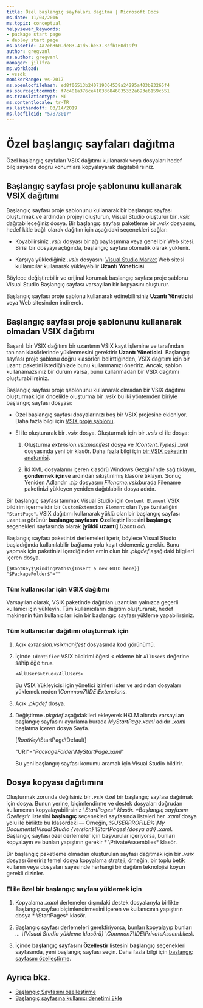 ```yaml
---
title: Özel başlangıç sayfaları dağıtma | Microsoft Docs
ms.date: 11/04/2016
ms.topic: conceptual
helpviewer_keywords:
- package start page
- deploy start page
ms.assetid: 4a7eb360-de83-41d5-be53-3cfb160d19f9
author: gregvanl
ms.author: gregvanl
manager: jillfra
ms.workload:
- vssdk
monikerRange: vs-2017
ms.openlocfilehash: ed8f06513b240719364539a24295a403b83265f4
ms.sourcegitcommit: f7c401a376ce410336846835332a693e6159c551
ms.translationtype: MT
ms.contentlocale: tr-TR
ms.lasthandoff: 03/14/2019
ms.locfileid: "57873017"
---
```

# <a name="deploy-custom-start-pages"></a>Özel başlangıç sayfaları dağıtma

Özel başlangıç sayfaları VSIX dağıtımı kullanarak veya dosyaları hedef bilgisayarda doğru konumlara kopyalayarak dağıtabilirsiniz.

## <a name="vsix-deployment-by-using-the-start-page-project-template"></a>Başlangıç sayfası proje şablonunu kullanarak VSIX dağıtımı

Başlangıç sayfası proje şablonunu kullanarak bir başlangıç sayfası oluşturmak ve ardından projeyi oluşturun, Visual Studio oluşturur bir *.vsix* dağıtabileceğiniz dosya. Bir başlangıç sayfası paketleme bir *.vsix* dosyasını, hedef kitle bağlı olarak dağıtım için aşağıdaki seçenekleri sağlar:

-   Koyabilirsiniz *.vsix* dosyası bir ağ paylaşımına veya genel bir Web sitesi. Birisi bir dosyayı açtığında, başlangıç sayfası otomatik olarak yüklenir.

-   Karşıya yüklediğiniz *.vsix* dosyasını [Visual Studio Market](https://marketplace.visualstudio.com/) Web sitesi kullanıcılar kullanarak yükleyebilir **Uzantı Yöneticisi**.

Böylece değiştirebilir ve orijinal korumak başlangıç sayfası proje şablonu Visual Studio Başlangıç sayfası varsayılan bir kopyasını oluşturur.

Başlangıç sayfası proje şablonu kullanarak edinebilirsiniz **Uzantı Yöneticisi** veya Web sitesinden indirerek.

## <a name="vsix-deployment-without-using-the-start-page-project-template"></a>Başlangıç sayfası proje şablonunu kullanarak olmadan VSIX dağıtımı
 Başarılı bir VSIX dağıtımı bir uzantının VSIX kayıt işlemine ve tarafından tanınan klasörlerinde yüklenmesini gerektirir **Uzantı Yöneticisi**. Başlangıç sayfası proje şablonu doğru klasörleri belirttiğinden, VSIX dağıtımı için bir uzantı paketini istediğinizde bunu kullanmanızı öneririz. Ancak, şablon kullanamazsınız bir durum varsa, bunu kullanmadan bir VSIX dağıtımı oluşturabilirsiniz.

 Başlangıç sayfası proje şablonunu kullanarak olmadan bir VSIX dağıtımı oluşturmak için öncelikle oluşturma bir *.vsix* bu iki yöntemden biriyle başlangıç sayfası dosyası:

- Özel başlangıç sayfası dosyalarınızı boş bir VSIX projesine ekleniyor. Daha fazla bilgi için [VSIX proje şablonu](../extensibility/vsix-project-template.md).

- El ile oluşturarak bir *.vsix* dosya. Oluşturmak için bir *.vsix* el ile dosya:

   1. Oluşturma *extension.vsixmanifest* dosya ve *[Content_Types] .xml* dosyasında yeni bir klasör. Daha fazla bilgi için [bir VSIX paketinin anatomisi](../extensibility/anatomy-of-a-vsix-package.md).

   2. İki XML dosyalarını içeren klasörü Windows Gezgini'nde sağ tıklayın, **göndermek için**ve ardından sıkıştırılmış klasöre tıklayın. Sonuç Yeniden Adlandır *.zip* dosyasını *Filename.vsix*burada Filename paketinizi yükleyen yeniden dağıtılabilir dosya adıdır.

Bir başlangıç sayfası tanımak Visual Studio için `Content Element` VSIX bildirim içermelidir bir `CustomExtension Element` olan `Type` özniteliğini `"StartPage"`. VSIX dağıtımı kullanarak yüklü olan bir başlangıç sayfası uzantısı görünür **başlangıç sayfasını Özelleştir** listesini **başlangıç** seçenekleri sayfasında olarak **[yüklü uzantı]** *Uzantı adı*.

Başlangıç sayfası paketinizi derlemeleri içerir, böylece Visual Studio başladığında kullanılabilir bağlama yolu kayıt eklemeniz gerekir. Bunu yapmak için paketinizi içerdiğinden emin olun bir *.pkgdef* aşağıdaki bilgileri içeren dosya.

```
[$RootKey$\BindingPaths\{Insert a new GUID here}]
"$PackageFolder$"=""
```

### <a name="vsix-deployment-for-all-users"></a>Tüm kullanıcılar için VSIX dağıtımı
 Varsayılan olarak, VSIX paketinde dağıtılan uzantıları yalnızca geçerli kullanıcı için yükleyin. Tüm kullanıcıların dağıtım oluşturarak, hedef makinenin tüm kullanıcıları için bir başlangıç sayfası yükleme yapabilirsiniz.

### <a name="to-create-an-all-users-deployment"></a>Tüm kullanıcılar dağıtımı oluşturmak için

1.  Açık *extension.vsixmanifest* dosyasında kod görünümü.

2.  İçinde `Identifier` VSIX bildirimi öğesi < ekleme bir `AllUsers` değerine sahip öğe `true`.

    ```
    <AllUsers>true</AllUsers>
    ```

     Bu VSIX Yükleyicisi için yönetici izinleri ister ve ardından dosyaları yüklemek neden *\Common7\IDE\Extensions*.

3.  Açık *.pkgdef* dosya.

4.  Değiştirme *.pkgdef* aşağıdakileri ekleyerek HKLM altında varsayılan başlangıç sayfasını ayarlama burada *MyStartPage.xaml* adıdır *.xaml* başlatma içeren dosya Sayfa.

     [$RootKey$\StartPage\Default]

     "URI"="$PackageFolder$\\*MyStartPage.xaml*"

     Bu yeni başlangıç sayfası konumu aramak için Visual Studio bildirir.

## <a name="file-copy-deployment"></a>Dosya kopyası dağıtımını
 Oluşturmak zorunda değilsiniz bir *.vsix* özel bir başlangıç sayfası dağıtmak için dosya. Bunun yerine, biçimlendirme ve destek dosyaları doğrudan kullanıcının kopyalayabilirsiniz <em>\StartPages\* klasör. **Başlangıç sayfasını Özelleştir</em>*  listesini **başlangıç** seçenekleri sayfasında listeleri her *.xaml* dosya yolu ile birlikte bu klasördeki — Örneğin, *%USERPROFILE%\My Documents\Visual Studio {version} \StartPages\\{dosya adı} .xaml*. Başlangıç sayfası özel derlemeler için başvurular içeriyorsa, bunları kopyalayın ve bunları yapıştırın gerekir * \PrivateAssemblies\* klasör.

 Bir başlangıç paketleme olmadan oluşturulan sayfası dağıtmak için bir *.vsix* dosyası öneririz temel dosya kopyalama strateji, örneğin, bir toplu betik kullanın veya dosyaları sayesinde herhangi bir dağıtım teknolojisi koyun gerekli dizinler.

### <a name="to-manually-install-a-custom-start-page"></a>El ile özel bir başlangıç sayfası yüklemek için

1.  Kopyalama *.xaml* derlemeler dışındaki destek dosyalarıyla birlikte Başlangıç sayfası biçimlendirmesini içeren ve kullanıcının yapıştırın dosya * \StartPages\* klasör.

2.  Başlangıç sayfası derlemeleri gerektiriyorsa, bunları kopyalayıp bunları *... \\{Visual Studio yükleme klasörü} \Common7\IDE\PrivateAssemblies\\*.

3.  İçinde **başlangıç sayfasını Özelleştir** listesini **başlangıç** seçenekleri sayfasında, yeni başlangıç sayfası seçin. Daha fazla bilgi için [başlangıç sayfasını özelleştirme](../ide/customizing-the-start-page-for-visual-studio.md).

## <a name="see-also"></a>Ayrıca bkz.

- [Başlangıç Sayfasını özelleştirme](../ide/customizing-the-start-page-for-visual-studio.md)
- [Başlangıç sayfasına kullanıcı denetimi Ekle](../extensibility/adding-user-control-to-the-start-page.md)